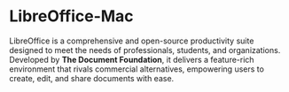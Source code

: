 # LibreOffice-Mac
LibreOffice is a comprehensive and open-source productivity suite designed to meet the needs of professionals, students, and organizations. Developed by **The Document Foundation**, it delivers a feature-rich environment that rivals commercial alternatives, empowering users to create, edit, and share documents with ease. 
